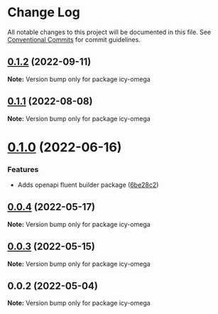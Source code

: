 # Change Log

All notable changes to this project will be documented in this file.
See [Conventional Commits](https://conventionalcommits.org) for commit guidelines.

## [0.1.2](https://github.com/avanzu/node-packages/compare/icy-omega@0.1.1...icy-omega@0.1.2) (2022-09-11)

**Note:** Version bump only for package icy-omega





## [0.1.1](https://github.com/avanzu/node-packages/compare/icy-omega@0.1.0...icy-omega@0.1.1) (2022-08-08)

**Note:** Version bump only for package icy-omega





# [0.1.0](https://github.com/avanzu/node-packages/compare/icy-omega@0.0.4...icy-omega@0.1.0) (2022-06-16)


### Features

* Adds openapi fluent builder package ([6be28c2](https://github.com/avanzu/node-packages/commit/6be28c26c5dc471130df72d7a381ba3960adbb15))





## [0.0.4](https://github.com/avanzu/node-packages/compare/icy-omega@0.0.3...icy-omega@0.0.4) (2022-05-17)

**Note:** Version bump only for package icy-omega





## [0.0.3](https://github.com/avanzu/node-packages/compare/icy-omega@0.0.2...icy-omega@0.0.3) (2022-05-15)

**Note:** Version bump only for package icy-omega





## 0.0.2 (2022-05-04)

**Note:** Version bump only for package icy-omega
